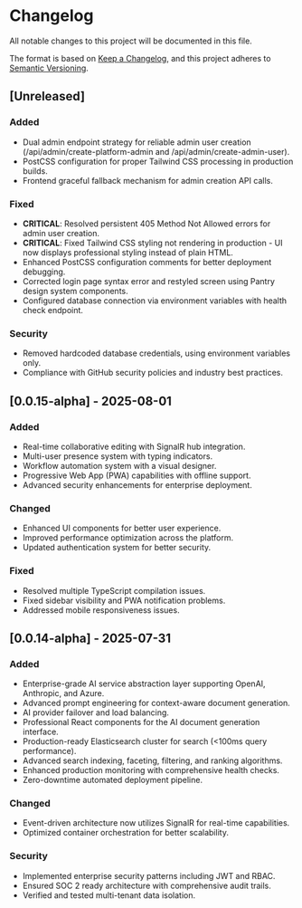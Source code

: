 # Changelog

All notable changes to this project will be documented in this file.

The format is based on [Keep a Changelog](https://keepachangelog.com/en/1.1.0/),
and this project adheres to [Semantic Versioning](https://semver.org/spec/v2.0.0.html).

## [Unreleased]

### Added
- Dual admin endpoint strategy for reliable admin user creation (/api/admin/create-platform-admin and /api/admin/create-admin-user).
- PostCSS configuration for proper Tailwind CSS processing in production builds.
- Frontend graceful fallback mechanism for admin creation API calls.

### Fixed
- **CRITICAL**: Resolved persistent 405 Method Not Allowed errors for admin user creation.
- **CRITICAL**: Fixed Tailwind CSS styling not rendering in production - UI now displays professional styling instead of plain HTML.
- Enhanced PostCSS configuration comments for better deployment debugging.
- Corrected login page syntax error and restyled screen using Pantry design system components.
- Configured database connection via environment variables with health check endpoint.

### Security
- Removed hardcoded database credentials, using environment variables only.
- Compliance with GitHub security policies and industry best practices.

## [0.0.15-alpha] - 2025-08-01

### Added
- Real-time collaborative editing with SignalR hub integration.
- Multi-user presence system with typing indicators.
- Workflow automation system with a visual designer.
- Progressive Web App (PWA) capabilities with offline support.
- Advanced security enhancements for enterprise deployment.

### Changed
- Enhanced UI components for better user experience.
- Improved performance optimization across the platform.
- Updated authentication system for better security.

### Fixed
- Resolved multiple TypeScript compilation issues.
- Fixed sidebar visibility and PWA notification problems.
- Addressed mobile responsiveness issues.

## [0.0.14-alpha] - 2025-07-31

### Added
- Enterprise-grade AI service abstraction layer supporting OpenAI, Anthropic, and Azure.
- Advanced prompt engineering for context-aware document generation.
- AI provider failover and load balancing.
- Professional React components for the AI document generation interface.
- Production-ready Elasticsearch cluster for search (<100ms query performance).
- Advanced search indexing, faceting, filtering, and ranking algorithms.
- Enhanced production monitoring with comprehensive health checks.
- Zero-downtime automated deployment pipeline.

### Changed
- Event-driven architecture now utilizes SignalR for real-time capabilities.
- Optimized container orchestration for better scalability.

### Security
- Implemented enterprise security patterns including JWT and RBAC.
- Ensured SOC 2 ready architecture with comprehensive audit trails.
- Verified and tested multi-tenant data isolation.

